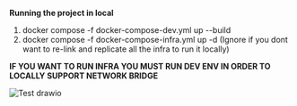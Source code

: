 **Running the project in local**
1. docker compose -f docker-compose-dev.yml up --build
2. docker compose -f docker-compose-infra.yml up -d (Ignore if you dont want to re-link and replicate all the infra to run it locally)

**IF YOU WANT TO RUN INFRA YOU MUST RUN DEV ENV IN ORDER TO LOCALLY SUPPORT NETWORK BRIDGE**

![Test drawio](https://github.com/user-attachments/assets/a7be76a4-c4d3-4b73-bb10-bf21f23344f9)
